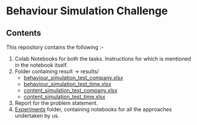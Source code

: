 # Behaviour Simulation Challenge

## Contents
This repository contains the following :-
1. Colab Notebooks for both the tasks. Instructions for which is mentioned in the notebook itself. 
2. Folder containing result -> results/
    - [behaviour_simulation_test_company.xlsx](/results/behaviour_simulation_test_company.xlsx)
    - [behaviour_simulation_test_time.xlsx](/results/behaviour_simulation_test_time.xlsx)
    - [content_simulation_test_company.xlsx](/results/content_simulation_test_company.xlsx)
    - [content_simulation_test_time.xlsx](/results/content_simulation_test_time.xlsx)
3. Report for the problem statement. 
4. [Experiments](Experiments) folder, containing notebooks for all the approaches undertaken by us.